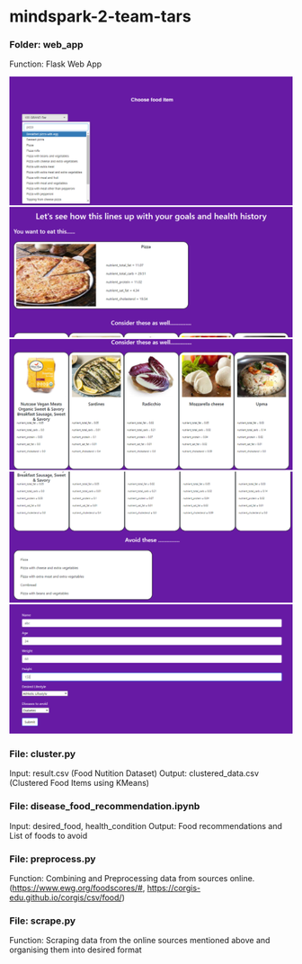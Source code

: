 # mindspark-2-team-tars

### Folder: web_app
Function: Flask Web App

<img src="images/image(1).png">
<img src="images/image(2).png">
<img src="images/image(3).png">
<img src="images/image(4).png">
<img src="images/image(5).png">

### File: cluster.py
Input: result.csv (Food Nutition Dataset)
Output: clustered_data.csv (Clustered Food Items using KMeans)

### File: disease_food_recommendation.ipynb
Input: desired_food, health_condition
Output: Food recommendations and List of foods to avoid

### File: preprocess.py
Function: Combining and Preprocessing data from sources online. (https://www.ewg.org/foodscores/#, https://corgis-edu.github.io/corgis/csv/food/)

### File: scrape.py
Function: Scraping data from the online sources mentioned above and organising them into desired format 
